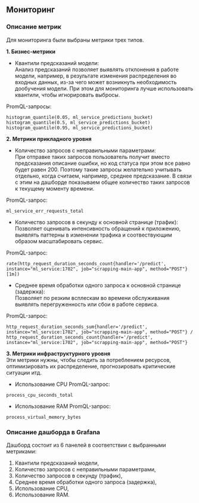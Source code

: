 ## Мониторинг

### Описание метрик

Для мониторинга были выбраны метрики трех типов.

__1. Бизнес-метрики__
- Квантили предсказаний модели:<br>
Анализ предсказаний позволяет выявлять отклонения в работе модели, например,
в результате изменения распределения во входных данных, из-за чего может возникнуть необходимость дообучения модели. При этом для мониторинга лучше использовать квантили, чтобы игнорировать выбросы.

PromQL-запросы:
```
histogram_quantile(0.05, ml_service_predictions_bucket)
histogram_quantile(0.5, ml_service_predictions_bucket)
histogram_quantile(0.95, ml_service_predictions_bucket)
```

__2. Метрики прикладного уровня__
- Количество запросов с неправильными параметрами:<br>
При отправке таких запросов пользователь получит вместо предсказания описание ошибки, 
но код статуса при этом все равно будет равен 200.
Поэтому такие запросы желательно учитывать отдельно,
когда считаем, например, среднее предсказание. 
В связи с этим на дашборде показываем общее количество таких запросов к текущему моменту времени.

PromQL-запрос:
```
ml_service_err_requests_total
```

- Количество запросов в секунду к основной странице (трафик):<br>
Позволяет оценивать интенсивность обращений к приложению,
выявлять паттерны в изменении трафика и соотвествующим образом масштабировать сервис.

PromQL-запрос:
```
rate(http_request_duration_seconds_count{handler='/predict', instance="ml_service:1702", job="scrapping-main-app", method="POST"}[1m])
```

- Среднее время обработки одного запроса к основной странице (задержка):<br>
Позволяет по резким всплескам во времени обслуживания выявлять перегруженность или 
сбои в работе сервиса.

PromQL-запрос:
```
http_request_duration_seconds_sum{handler='/predict', instance="ml_service:1702", job="scrapping-main-app", method="POST"} / http_request_duration_seconds_count{handler='/predict', instance="ml_service:1702", job="scrapping-main-app", method="POST"}
```

__3. Метрики инфраструктурного уровня__<br>
Эти метрики нужны, чтобы следить за потреблением ресурсов, оптимизировать их распределение,
прогнозировать критические ситуации итд.

- Использование CPU
PromQL-запрос:
```
process_cpu_seconds_total
```

- Использование RAM
PromQL-запрос:
```
process_virtual_memory_bytes
```

### Описание дашборда в Grafana

Дашборд состоит из 6 панелей в соответствии с выбранными метриками:
1. Квантили предсказаний модели,
2. Количество запросов с неправильными параметрами,
3. Количество запросов в секунду (трафик),
4. Среднее время обработки одного запроса (задержка),
5. Использование CPU,
6. Использование RAM.
